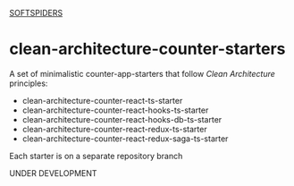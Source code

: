 [SOFTSPIDERS](https://github.com/softspiders/softspiders)

# clean-architecture-counter-starters

A set of minimalistic counter-app-starters that follow *Clean Architecture* principles:
- clean-architecture-counter-react-ts-starter
- clean-architecture-counter-react-hooks-ts-starter
- clean-architecture-counter-react-hooks-db-ts-starter
- clean-architecture-counter-react-redux-ts-starter
- clean-architecture-counter-react-redux-saga-ts-starter

Each starter is on a separate repository branch

UNDER DEVELOPMENT
